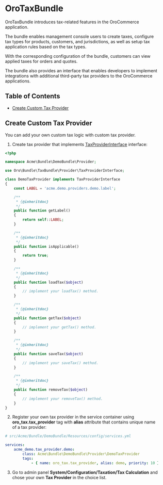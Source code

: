 # OroTaxBundle

OroTaxBundle introduces tax-related features in the OroCommerce application.

The bundle enables management console users to create taxes, configure tax types for products, customers, and jurisdictions, as well as setup tax application rules based on the tax types.

With the corresponding configuration of the bundle, customers can view applied taxes for orders and quotes.

The bundle also provides an interface that enables developers to implement integrations with additional third-party tax providers to the OroCommerce applications.

## Table of Contents

 - [Create Custom Tax Provider](#create-custom-tax-provider)
 
## Create Custom Tax Provider

You can add your own custom tax logic with custom tax provider.

1. Create tax provider that implements [TaxProviderInterface](./Provider/TaxProviderInterface) interface:

```php
<?php

namespace Acme\Bundle\DemoBundle\Provider;

use Oro\Bundle\TaxBundle\Provider\TaxProviderInterface;

class DemoTaxProvider implements TaxProviderInterface
{
    const LABEL = 'acme.demo.providers.demo.label';

    /**
     * {@inheritdoc}
     */
    public function getLabel()
    {
        return self::LABEL;
    }

    /**
     * {@inheritdoc}
     */
    public function isApplicable()
    {
        return true;
    }

    /**
     * {@inheritdoc}
     */
    public function loadTax($object)
    {
        // implement your loadTax() method.
    }

    /**
     * {@inheritdoc}
     */
    public function getTax($object)
    {
        // implement your getTax() method.
    }

    /**
     * {@inheritdoc}
     */
    public function saveTax($object)
    {
        // implement your saveTax() method.
    }

    /**
     * {@inheritdoc}
     */
    public function removeTax($object)
    {
        // implement your removeTax() method.
    }
}
```

2. Register your own tax provider in the service container using **oro_tax.tax_provider** tag with **alias** attribute
   that contains unique name of a tax provider:

```yml
# src/Acme/Bundle/DemoBundle/Resources/config/services.yml

services:
    acme_demo.tax_provider.demo:
        class: Acme\Bundle\DemoBundle\Provider\DemoTaxProvider
        tags:
            - { name: oro_tax.tax_provider, alias: demo, priority: 10 }

```

3. Go to admin panel **System/Configuration/Taxation/Tax Calculation** and chose your own **Tax Provider** in the choice list.
